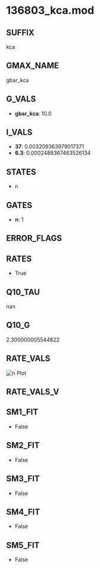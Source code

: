# 136803_kca.mod

## SUFFIX

kca

## GMAX_NAME

gbar_kca

## G_VALS

- **gbar_kca**: 10.0

## I_VALS

- **37**: 0.003209363979017371
- **6.3**: 0.0002488367463526134

## STATES

- n

## GATES

- **n**: 1

## ERROR_FLAGS


## RATES

- True

## Q10_TAU

nan

## Q10_G

2.300000005544822

## RATE_VALS

![n Plot](/Users/pbozelos/Dropbox/icg-Chai-Panos/supermodels/output_markdown_files/KCa/136803_kca.mod/images/n.png)

## RATE_VALS_V

## SM1_FIT

- False

## SM2_FIT

- False

## SM3_FIT

- False

## SM4_FIT

- False

## SM5_FIT

- False

